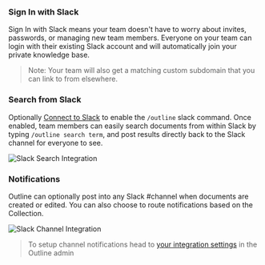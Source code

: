 ### Sign In with Slack

Sign In with Slack means your team doesn't have to worry about invites, passwords, or managing new team members. Everyone on your team can login with their existing Slack account and will automatically join your private knowledge base.

> Note: Your team will also get a matching custom subdomain that you can link to from elsewhere.


### Search from Slack

Optionally [Connect to Slack](https://app.getoutline.com/settings/integrations/slack) to enable the `/outline` slack command. Once enabled, team members can easily search documents from within Slack by typing `/outline search term`, and post results directly back to the Slack channel for everyone to see.

![Slack Search Integration](/images/integrations/screenshots/slack-search.png)

### Notifications

Outline can optionally post into any Slack #channel when documents are created or edited. You can also choose to route notifications based on the Collection.

![Slack Channel Integration](/images/integrations/screenshots/slack-channel.png)

> To setup channel notifications head to [your integration settings](https://app.getoutline.com/settings/integrations/slack) in the Outline admin
